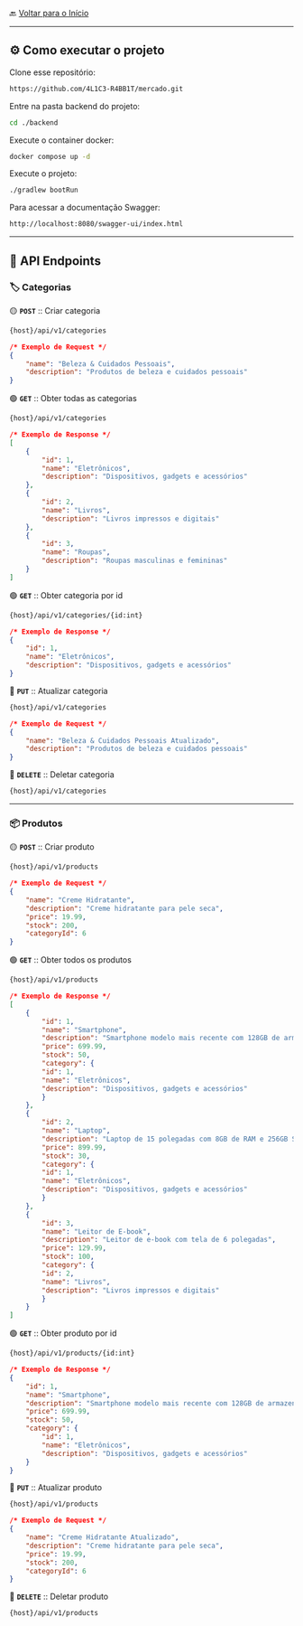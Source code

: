 🔙 [Voltar para o Início](https://github.com/4L1C3-R4BB1T/mercado "Voltar para o Início")

---

## ⚙️ Como executar o projeto

Clone esse repositório:

```bash
https://github.com/4L1C3-R4BB1T/mercado.git
```

Entre na pasta backend do projeto:

```bash
cd ./backend
```

Execute o container docker:

```bash
docker compose up -d
```

Execute o projeto:

```bash
./gradlew bootRun
```

Para acessar a documentação Swagger:

```bash
http://localhost:8080/swagger-ui/index.html
```

---

## 🔗 API Endpoints

### 🏷️ Categorias

🟡 **```POST```** ::  Criar categoria

```bash
{host}/api/v1/categories
```

```json
/* Exemplo de Request */
{
    "name": "Beleza & Cuidados Pessoais",
    "description": "Produtos de beleza e cuidados pessoais"
}
```

🟢 **```GET```** :: Obter todas as categorias

```bash
{host}/api/v1/categories
```

```json
/* Exemplo de Response */
[
    {
        "id": 1,
        "name": "Eletrônicos",
        "description": "Dispositivos, gadgets e acessórios"
    },
    {
        "id": 2,
        "name": "Livros",
        "description": "Livros impressos e digitais"
    },
    {
        "id": 3,
        "name": "Roupas",
        "description": "Roupas masculinas e femininas"
    }
]
```

🟢 **```GET```** :: Obter categoria por id

```bash
{host}/api/v1/categories/{id:int}
```

```json
/* Exemplo de Response */
{
    "id": 1,
    "name": "Eletrônicos",
    "description": "Dispositivos, gadgets e acessórios"
}
```

🔵 **```PUT```** :: Atualizar categoria

```bash
{host}/api/v1/categories
```

```json
/* Exemplo de Request */
{
    "name": "Beleza & Cuidados Pessoais Atualizado",
    "description": "Produtos de beleza e cuidados pessoais"
}
```


🔴 **```DELETE```** :: Deletar categoria

```bash
{host}/api/v1/categories
```

---

### 📦 Produtos

🟡 **```POST```** :: Criar produto

```bash
{host}/api/v1/products
```

```json
/* Exemplo de Request */
{
    "name": "Creme Hidratante",
    "description": "Creme hidratante para pele seca",
    "price": 19.99,
    "stock": 200,
    "categoryId": 6
}
```

🟢 **```GET```** :: Obter todos os produtos

```bash
{host}/api/v1/products
```

```json
/* Exemplo de Response */
[
    {
        "id": 1,
        "name": "Smartphone",
        "description": "Smartphone modelo mais recente com 128GB de armazenamento",
        "price": 699.99,
        "stock": 50,
        "category": {
        "id": 1,
        "name": "Eletrônicos",
        "description": "Dispositivos, gadgets e acessórios"
        }
    },
    {
        "id": 2,
        "name": "Laptop",
        "description": "Laptop de 15 polegadas com 8GB de RAM e 256GB SSD",
        "price": 899.99,
        "stock": 30,
        "category": {
        "id": 1,
        "name": "Eletrônicos",
        "description": "Dispositivos, gadgets e acessórios"
        }
    },
    {
        "id": 3,
        "name": "Leitor de E-book",
        "description": "Leitor de e-book com tela de 6 polegadas",
        "price": 129.99,
        "stock": 100,
        "category": {
        "id": 2,
        "name": "Livros",
        "description": "Livros impressos e digitais"
        }
    }
]
```

🟢 **```GET```** :: Obter produto por id

```bash
{host}/api/v1/products/{id:int}
```

```json
/* Exemplo de Response */
{
    "id": 1,
    "name": "Smartphone",
    "description": "Smartphone modelo mais recente com 128GB de armazenamento",
    "price": 699.99,
    "stock": 50,
    "category": {
        "id": 1,
        "name": "Eletrônicos",
        "description": "Dispositivos, gadgets e acessórios"
    }
}
```

🔵 **```PUT```** :: Atualizar produto

```bash
{host}/api/v1/products
```

```json
/* Exemplo de Request */
{
    "name": "Creme Hidratante Atualizado",
    "description": "Creme hidratante para pele seca",
    "price": 19.99,
    "stock": 200,
    "categoryId": 6
}
```

🔴 **```DELETE```** :: Deletar produto

```bash
{host}/api/v1/products
```
